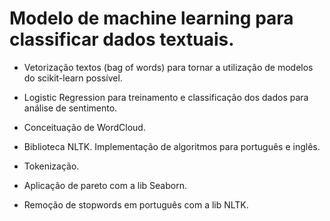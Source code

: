 # Modelo de machine learning para classificar dados textuais.

- Vetorização textos (bag of words) para tornar a utilização de modelos do scikit-learn possível.

- Logistic Regression para treinamento e classificação dos dados para análise de sentimento.

- Conceituação de WordCloud.

- Biblioteca NLTK. Implementação de algoritmos para português e inglês.

- Tokenização.

- Aplicação de pareto com a lib Seaborn.

- Remoção de stopwords em português com a lib NLTK.